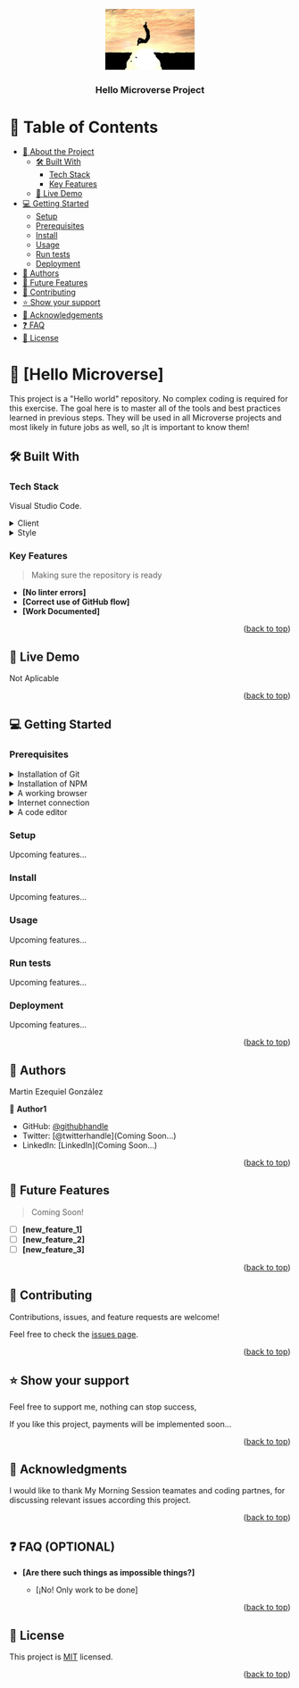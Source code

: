 <a name="readme-top"></a>

<div align="center">
  <img src="logo.png" alt="logo" width="160"  height="auto" />
  <br/>
  <h3><b>Hello Microverse Project</b></h3>
</div>

# 📗 Table of Contents

- [📖 About the Project](#about-project)
  - [🛠 Built With](#built-with)
    - [Tech Stack](#tech-stack)
    - [Key Features](#key-features)
  - [🚀 Live Demo](#live-demo)
- [💻 Getting Started](#getting-started)
  - [Setup](#setup)
  - [Prerequisites](#prerequisites)
  - [Install](#install)
  - [Usage](#usage)
  - [Run tests](#run-tests)
  - [Deployment](#triangular_flag_on_post-deployment)
- [👥 Authors](#authors)
- [🔭 Future Features](#future-features)
- [🤝 Contributing](#contributing)
- [⭐️ Show your support](#support)
- [🙏 Acknowledgements](#acknowledgements)
- [❓ FAQ](#faq)
- [📝 License](#license)


# 📖 [Hello Microverse] <a name="about-project"></a>

This project is a "Hello world" repository. No complex coding is required for this exercise. The goal here is to master all of the tools and best practices learned in previous steps. They will be used in all Microverse projects and most likely in future jobs as well, so ¡It is important to know them!

## 🛠 Built With <a name="built-with"></a>

### Tech Stack <a name="tech-stack"></a>

Visual Studio Code.

<details>
  <summary>Client</summary>
  <ul>
    <li><a href="https://html.com/">HTML</a></li>
  </ul>
</details>

<details>
  <summary>Style</summary>
  <ul>
    <li><a href="https://lenguajecss.com/">CSS</a></li>
  </ul>
</details>


### Key Features <a name="key-features"></a>

> Making sure the repository is ready

- **[No linter errors]**
- **[Correct use of GitHub flow]**
- **[Work Documented]**

<p align="right">(<a href="#readme-top">back to top</a>)</p>


## 🚀 Live Demo <a name="live-demo"></a>

Not Aplicable

<p align="right">(<a href="#readme-top">back to top</a>)</p>


## 💻 Getting Started <a name="getting-started"></a>


### Prerequisites

<details>
  <summary>Installation of Git</summary>
  <ul>
    <li><a href="https://github.com/">GitHub</a></li>
  </ul>
</details>

<details>
  <summary>Installation of NPM</summary>
  <ul>
    <li>Type: npm install</li>
  </ul>
</details>

<details>
  <summary>A working browser</summary>
</details>		 

<details>
  <summary>Internet connection</summary>
</details>

<details>
  <summary>A code editor</summary>
</details>

<!--
Example command:

```sh
 gem install rails
```
 -->

### Setup

Upcoming features...

<!--
Example commands:

```sh
  cd my-folder
  git clone git@github.com:myaccount/my-project.git
```
--->

### Install

Upcoming features...

<!--
Example command:

```sh
  cd my-project
  gem install
```
--->

### Usage

Upcoming features...
<!--
Example command:

```sh
  rails server
```
--->

### Run tests

Upcoming features...

<!--
Example command:

```sh
  bin/rails test test/models/article_test.rb
```
--->

### Deployment

Upcoming features...

<!--
Example:

```sh

```
 -->

<p align="right">(<a href="#readme-top">back to top</a>)</p>

## 👥 Authors <a name="authors"></a>

Martin Ezequiel González

👤 **Author1**

- GitHub: [@githubhandle](https://github.com/Mar12358)
- Twitter: [@twitterhandle](Coming Soon...)
- LinkedIn: [LinkedIn](Coming Soon...)


<p align="right">(<a href="#readme-top">back to top</a>)</p>

## 🔭 Future Features <a name="future-features"></a>

> Coming Soon!

- [ ] **[new_feature_1]**
- [ ] **[new_feature_2]**
- [ ] **[new_feature_3]**

<p align="right">(<a href="#readme-top">back to top</a>)</p>

## 🤝 Contributing <a name="contributing"></a>

Contributions, issues, and feature requests are welcome!

Feel free to check the [issues page](../../issues/).

<p align="right">(<a href="#readme-top">back to top</a>)</p>

## ⭐️ Show your support <a name="support"></a>

Feel free to support me, nothing can stop success, 

If you like this project, payments will be implemented soon...

<p align="right">(<a href="#readme-top">back to top</a>)</p>

## 🙏 Acknowledgments <a name="acknowledgements"></a>

I would like to thank My Morning Session teamates and coding partnes, for discussing relevant issues according this project.

<p align="right">(<a href="#readme-top">back to top</a>)</p>

## ❓ FAQ (OPTIONAL) <a name="faq"></a>


- **[Are there such things as impossible things?]**

  - [¡No! Only work to be done]


<p align="right">(<a href="#readme-top">back to top</a>)</p>

<!-- LICENSE -->

## 📝 License <a name="license"></a>

This project is [MIT](./LICENSE.md) licensed.

<p align="right">(<a href="#readme-top">back to top</a>)</p>
